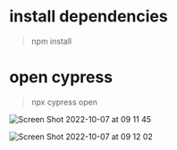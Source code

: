 # install dependencies
> npm install

# open cypress
> npx cypress open

![Screen Shot 2022-10-07 at 09 11 45](https://user-images.githubusercontent.com/16344688/194550580-e9c167c1-1469-4e31-986e-b52c68a5da2e.png)

![Screen Shot 2022-10-07 at 09 12 02](https://user-images.githubusercontent.com/16344688/194550593-cca46936-f5f0-480e-95bf-3074675d8cb2.png)
